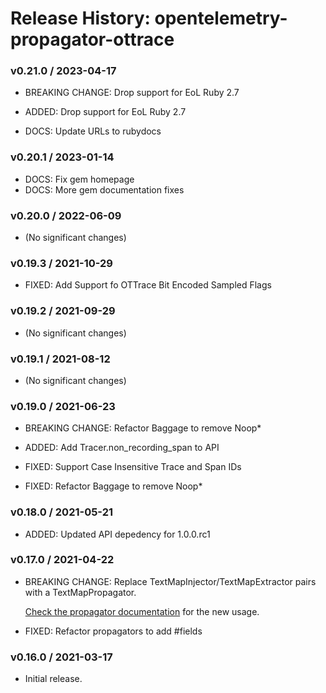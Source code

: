 # Release History: opentelemetry-propagator-ottrace

### v0.21.0 / 2023-04-17

* BREAKING CHANGE: Drop support for EoL Ruby 2.7 

* ADDED: Drop support for EoL Ruby 2.7 
* DOCS: Update URLs to rubydocs 

### v0.20.1 / 2023-01-14

* DOCS: Fix gem homepage 
* DOCS: More gem documentation fixes 

### v0.20.0 / 2022-06-09

* (No significant changes)

### v0.19.3 / 2021-10-29

* FIXED: Add Support fo OTTrace Bit Encoded Sampled Flags 

### v0.19.2 / 2021-09-29

* (No significant changes)

### v0.19.1 / 2021-08-12

* (No significant changes)

### v0.19.0 / 2021-06-23

* BREAKING CHANGE: Refactor Baggage to remove Noop* 

* ADDED: Add Tracer.non_recording_span to API 
* FIXED: Support Case Insensitive Trace and Span IDs 
* FIXED: Refactor Baggage to remove Noop* 

### v0.18.0 / 2021-05-21

* ADDED: Updated API depedency for 1.0.0.rc1

### v0.17.0 / 2021-04-22

* BREAKING CHANGE: Replace TextMapInjector/TextMapExtractor pairs with a TextMapPropagator.

  [Check the propagator documentation](https://www.rubydoc.info/gems/opentelemetry-propagator-ottrace) for the new usage.

* FIXED: Refactor propagators to add #fields

### v0.16.0 / 2021-03-17

* Initial release.
